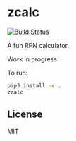 # zcalc

[![Build Status](https://app.travis-ci.com/blackchip-org/zcalc.svg?branch=main)](https://app.travis-ci.com/blackchip-org/zcalc)

A fun RPN calculator.

Work in progress.

To run:

```bash
pip3 install -e .
zcalc
```

## License

MIT
